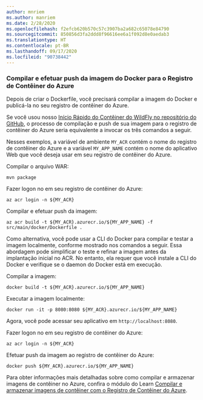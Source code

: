 ```yaml
---
author: mnriem
ms.author: manriem
ms.date: 2/28/2020
ms.openlocfilehash: f2efcb620b570c57c3907ba2a682c65078e84790
ms.sourcegitcommit: 850856d3fa2ddd8f96616ee6a1f092d8e0aedab3
ms.translationtype: HT
ms.contentlocale: pt-BR
ms.lasthandoff: 09/17/2020
ms.locfileid: "90738442"
---
```

### <a name="build-and-push-the-docker-image-to-azure-container-registry"></a>Compilar e efetuar push da imagem do Docker para o Registro de Contêiner do Azure

Depois de criar o Dockerfile, você precisará compilar a imagem do Docker e publicá-la no seu registro de contêiner do Azure.

Se você usou nosso [Início Rápido do Contêiner do WildFly no repositório do GitHub](https://github.com/Azure/wildfly-container-quickstart), o processo de compilação e push de sua imagem para o registro de contêiner do Azure seria equivalente a invocar os três comandos a seguir.

Nesses exemplos, a variável de ambiente `MY_ACR` contém o nome do registro de contêiner do Azure e a variável `MY_APP_NAME` contém o nome do aplicativo Web que você deseja usar em seu registro de contêiner do Azure.

Compilar o arquivo WAR:

```shell
mvn package
```

Fazer logon no em seu registro de contêiner do Azure:

```shell
az acr login -n ${MY_ACR}
```

Compilar e efetuar push da imagem:

```shell
az acr build -t ${MY_ACR}.azurecr.io/${MY_APP_NAME} -f src/main/docker/Dockerfile .
```

Como alternativa, você pode usar a CLI do Docker para compilar e testar a imagem localmente, conforme mostrado nos comandos a seguir. Essa abordagem pode simplificar o teste e refinar a imagem antes da implantação inicial no ACR. No entanto, ela requer que você instale a CLI do Docker e verifique se o daemon do Docker está em execução.

Compilar a imagem:

```shell
docker build -t ${MY_ACR}.azurecr.io/${MY_APP_NAME}
```

Executar a imagem localmente:

```shell
docker run -it -p 8080:8080 ${MY_ACR}.azurecr.io/${MY_APP_NAME}
```

Agora, você pode acessar seu aplicativo em `http://localhost:8080`.

Fazer logon no em seu registro de contêiner do Azure:

```shell
az acr login -n ${MY_ACR}
```

Efetuar push da imagem ao registro de contêiner do Azure:

```shell
docker push ${MY_ACR}.azurecr.io/${MY_APP_NAME}
```

Para obter informações mais detalhadas sobre como compilar e armazenar imagens de contêiner no Azure, confira o módulo do Learn [Compilar e armazenar imagens de contêiner com o Registro de Contêiner do Azure](/learn/modules/build-and-store-container-images/).
